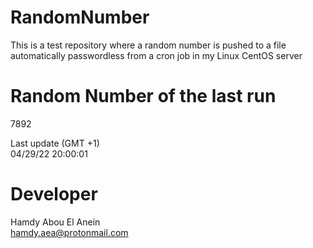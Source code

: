 # RandomNumber    
This is a test repository where a random number is pushed to a file automatically passwordless from a cron job in my Linux CentOS server    
# Random Number of the last run   
7892
      
Last update (GMT +1)    
04/29/22 20:00:01
# Developer    
Hamdy Abou El Anein   
hamdy.aea@protonmail.com
